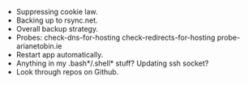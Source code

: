 *   Suppressing cookie law.
*   Backing up to rsync.net.
*   Overall backup strategy.
*   Probes: check-dns-for-hosting check-redirects-for-hosting
    probe-arianetobin.ie 
*   Restart app automatically.
*   Anything in my .bash*/.shell* stuff?  Updating ssh socket?
*   Look through repos on Github.
